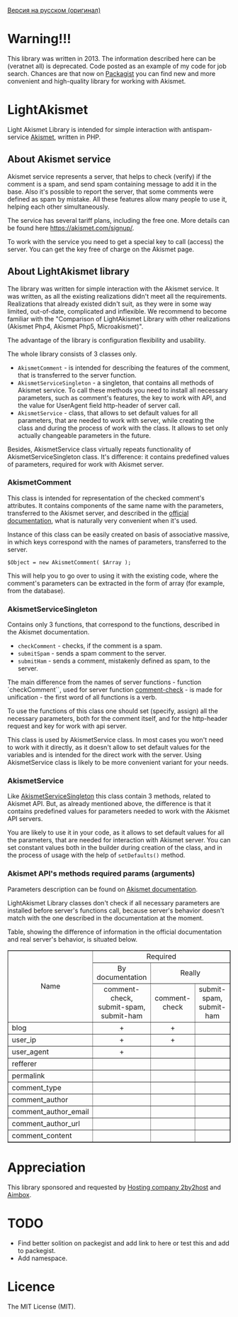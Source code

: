 [Версия на русском (оригинал)](README.ru.md)

# Warning!!!

This library was written in 2013. The information described here can be (veratnet all) is deprecated. Code posted as an example of my code for job search. Chances are that now on [Packagist](https://packagist.org/search/?q=akismet) you can find new and more convenient and high-quality library for working with Akismet.


# LightAkismet

Light Akismet Library is intended for simple interaction with antispam-service [Akismet](http://akismet.com/), written in PHP.


## About Akismet service

Akismet service represents a server, that helps to check (verify) if the comment is a spam, and send spam containing message to add it in the base. Also it's possible to report the server, that some comments were defined as spam by mistake. All these features allow many people to use it, helping each other simultaneously.

The service has several tariff plans, including the free one. More details can be found here https://akismet.com/signup/.

To work with the service you need to get a special key to call (access) the server. You can get the key free of charge on the Akismet page.


## About LightAkismet library

The library was written for simple interaction with the Akismet service. It was written, as all the existing realizations didn't meet all the requirements. Realizations that already existed didn't suit, as they were in some way limited, out-of-date, complicated and inflexible. We recommend to become familiar with the "Comparison of LightAkismet Library with other realizations (Akismet Php4, Akismet Php5, Microakismet)".

The advantage of the library is configuration flexibility and usability.

The whole library consists of 3 classes only.

* `AkismetComment` - is intended for describing the features of the comment, that is transferred to the server function.
* `AkismetServiceSingleton` - a singleton, that contains all methods of Akismet service. To call these methods you need to install all necessary parameters, such as comment's features, the key to work with API, and the value for UserAgent field http-header of server call.
* `AkismetService` - class, that allows to set default values for all parameters, that are needed to work with server, while creating the class and during the process of work with the class. It allows to set only actually changeable parameters in the future.

Besides, AkismetService class virtually repeats functionality of AkismetServiceSingleton class. It's difference: it contains predefined  values of parameters, required for work with Akismet server.


### AkismetComment

This class is intended for representation of the checked comment's attributes. It contains components of the same name with the parameters, transferred to the Akismet server, and described in the [official documentation](https://akismet.com/development/api/),  what is naturally very convenient  when it's used.

Instance of this class can be easily created on basis of associative massive, in which keys correspond with the names of parameters, transferred to the server.

    $Object = new AkismetComment( $Array );

This will help you to go over to using it with the existing code, where the comment's parameters can be extracted in the form of array (for example, from the database).


### AkismetServiceSingleton

Contains only 3 functions, that  correspond  to the functions, described in the Akismet documentation.
* `checkComment` - checks, if the comment is a spam.
* `submitSpam` - sends a spam comment  to the server.
* `submitHam` - sends a comment,  mistakenly defined as spam, to the server.

The main difference from the names of server functions - function `checkComment``, used for server function [comment-check](https://akismet.com/development/api/#comment-check) - is made for unification - the first word of all functions is a verb.

To use the functions of this class one should set (specify, assign) all the necessary parameters, both  for the comment itself, and for the http-header request and key for work with api server.

This class is used by AkismetService class. In most cases you won't need to work with it directly, as it doesn't allow to set default values for the variables and is intended for the direct work with the server. Using AkismetService class is likely to be more convenient variant for your needs.


### AkismetService

Like [AkismetServiceSingleton](#akismetservicesingleton) this  class contain 3 methods, related to Akismet API. But, as already mentioned above, the difference is that it contains predefined values for parameters needed to work with the Akismet API servers.

You are likely to use it in your code, as it allows to set default values for all the parameters, that are needed for interaction with Akismet server. You can set constant values both in the builder during creation of the class, and in the process of usage with the help of `setDefaults()` method.


### Akismet API's methods required params (arguments)
Parameters description can be found on [Akismet documentation](http://akismet.com/development/api/).

LightAkismet Library classes don't check if all necessary parameters are installed before server's functions call, because server's behavior doesn't match with the one described in the documentation at the moment.

Table, showing the difference of information in the official documentation and real server's behavior, is situated below.

<table border="1">
    <tbody>
        <tr>
            <td rowspan="3" style="text-align: center;">Name</td>
            <td colspan="3" style="text-align: center;">Required</td>
        </tr>
        <tr>
            <td style="text-align: center;">By documentation</td><td colspan="2" style="text-align: center;">Really</td>
        </tr>
        <tr>
            <td style="text-align: center;">comment-check,<br>submit-spam,<br>submit-ham</td>
            <td style="text-align: center;">comment-check</td>
            <td style="text-align: center;">submit-spam,<br>submit-ham</td>
        </tr>
        <tr>
            <td>blog</td>
            <td style="text-align: center;"> + </td>
            <td style="text-align: center;"> + </td>
            <td style="text-align: center;">&nbsp;</td>
        </tr>
        <tr>
            <td>user_ip</td>
            <td style="text-align: center;"> + </td>
            <td style="text-align: center;"> + </td>
            <td style="text-align: center;"> &nbsp;</td>
        </tr>
        <tr>
            <td> user_agent</td>
            <td style="text-align: center;"> + </td>
            <td style="text-align: center;"> &nbsp; </td>
            <td style="text-align: center;"> &nbsp; </td>
        </tr>
        <tr>
            <td> refferer</td>
            <td style="text-align: center;"> &nbsp; </td>
            <td style="text-align: center;"> &nbsp; </td>
            <td style="text-align: center;"> &nbsp; </td>
        </tr>
        <tr>
            <td> permalink</td>
            <td style="text-align: center;"> &nbsp;</td>
            <td style="text-align: center;"> &nbsp;</td>
            <td style="text-align: center;"> &nbsp;</td>
        </tr>
        <tr>
            <td> comment_type</td>
            <td style="text-align: center;"> &nbsp;</td>
            <td style="text-align: center;"> &nbsp;</td>
            <td style="text-align: center;"> &nbsp;</td>
        </tr>
        <tr>
            <td> comment_author</td>
            <td style="text-align: center;"> &nbsp; </td>
            <td style="text-align: center;"> &nbsp; </td>
            <td style="text-align: center;"> &nbsp; </td>
        </tr>
        <tr>
            <td> comment_author_email</td>
            <td style="text-align: center;"> &nbsp;</td>
            <td style="text-align: center;"> &nbsp;</td>
            <td style="text-align: center;"> &nbsp;</td>
        </tr>
        <tr>
            <td> comment_author_url</td>
            <td style="text-align: center;"> &nbsp;</td>
            <td style="text-align: center;"> &nbsp;</td>
            <td style="text-align: center;"> &nbsp;</td>
        </tr>
        <tr>
            <td> comment_content</td>
            <td style="text-align: center;"> &nbsp;</td>
            <td style="text-align: center;"> &nbsp;</td>
            <td style="text-align: center;"> &nbsp;</td>
        </tr>
    </tbody>
</table>


# Appreciation

This library sponsored and requested by [Hosting company 2by2host](http://www.2by2host.com/) and [Aimbox](http://aimbox.com/).

# TODO
- Find better solition on packegist and add link to here or test this and add to packegist.
- Add namespace.

# Licence
The MIT License (MIT).
